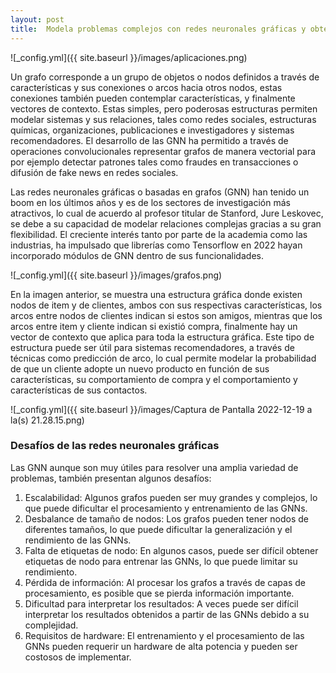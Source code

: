 ```yaml
---
layout: post
title:  Modela problemas complejos con redes neuronales gráficas y obten grandes resultados!
---
```


![_config.yml]({{ site.baseurl }}/images/aplicaciones.png)
<p> Un grafo corresponde a un grupo de objetos o nodos definidos a través de características y sus conexiones o arcos hacia otros nodos, estas conexiones también pueden contemplar características, y finalmente vectores de contexto. Estas simples, pero poderosas estructuras permiten modelar sistemas y sus relaciones, tales como redes sociales, estructuras químicas, organizaciones, publicaciones e investigadores y sistemas recomendadores. El desarrollo de las GNN ha permitido a través de operaciones convolucionales representar grafos de manera vectorial para por ejemplo detectar patrones tales como fraudes en transacciones o difusión de fake news en redes sociales.</p>

 <p>Las redes neuronales gráficas o basadas en grafos (GNN) han tenido un boom en los últimos años y es de los sectores de investigación más atractivos, lo cual de acuerdo al profesor titular de Stanford, Jure Leskovec, se debe a su capacidad de modelar relaciones complejas gracias a su gran flexibilidad. El creciente interés tanto por parte de la academia como las industrias, ha impulsado que librerías como Tensorflow en 2022 hayan incorporado módulos de GNN dentro de sus funcionalidades.</p>
 
 ![_config.yml]({{ site.baseurl }}/images/grafos.png)

<p> En la imagen anterior, se muestra una estructura gráfica donde existen nodos de item y de clientes, ambos con sus respectivas características, los arcos entre nodos de clientes indican si estos son amigos, mientras que los arcos entre item y cliente indican si existió compra, finalmente hay un vector de contexto que aplica para toda la estructura gráfica. Este tipo de estructura puede ser útil para sistemas recomendadores, a través de técnicas como predicción de arco, lo cual permite modelar la probabilidad de que un cliente adopte un nuevo producto en función de sus características, su comportamiento de compra y el comportamiento y características de sus contactos. </p>

 ![_config.yml]({{ site.baseurl }}/images/Captura de Pantalla 2022-12-19 a la(s) 21.28.15.png)
 
 ### Desafíos de las redes neuronales gráficas
 
<p> Las GNN aunque son muy útiles para resolver una amplia variedad de problemas, también presentan algunos desafíos:</p>
<ol>
<li>Escalabilidad: Algunos grafos pueden ser muy grandes y complejos, lo que puede dificultar el procesamiento y entrenamiento de las GNNs.</li>
<li>Desbalance de tamaño de nodos: Los grafos pueden tener nodos de diferentes tamaños, lo que puede dificultar la generalización y el rendimiento de las GNNs.</li>
<li>Falta de etiquetas de nodo: En algunos casos, puede ser difícil obtener etiquetas de nodo para entrenar las GNNs, lo que puede limitar su rendimiento.</li>
<li>Pérdida de información: Al procesar los grafos a través de capas de procesamiento, es posible que se pierda información importante.</li>
<li>Dificultad para interpretar los resultados: A veces puede ser difícil interpretar los resultados obtenidos a partir de las GNNs debido a su complejidad.</li>
<li>Requisitos de hardware: El entrenamiento y el procesamiento de las GNNs pueden requerir un hardware de alta potencia y pueden ser costosos de implementar.</li>
